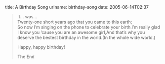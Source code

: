 title: A Birthday Song
urlname: birthday-song
date: 2005-06-14T02:37

>  
> It&hellip; was&hellip;  
> Twenty-one short years ago that you came to this earth;  
> So now I&#x02bc;m singing on the phone to celebrate your birth.I&#x02bc;m really glad I know you &#x02bc;cause you are an awesome girl,And that&#x02bc;s why you deserve the bestest birthday in the world.(In the whole wide world.)
> 
> Happy, happy birthday!
> 
> The End
> 